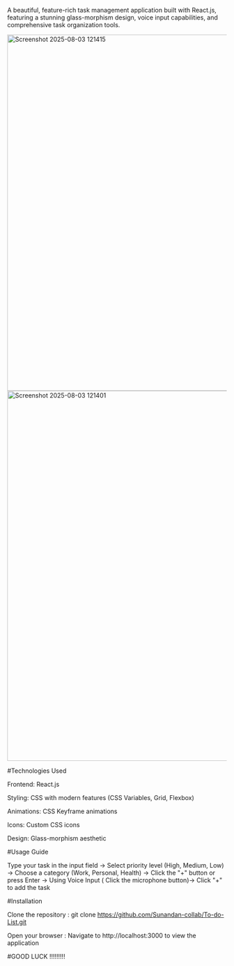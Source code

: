 A beautiful, feature-rich task management application built with React.js, featuring a stunning glass-morphism design, voice input capabilities, and comprehensive task organization tools.


<img width="1363" height="817" alt="Screenshot 2025-08-03 121415" src="https://github.com/user-attachments/assets/b7860930-aa82-4de8-9836-6466b48631c3" />
<img width="1479" height="849" alt="Screenshot 2025-08-03 121401" src="https://github.com/user-attachments/assets/a3e0f693-07a4-4eaf-b543-a70fb3d35f9c" />


#Technologies Used

Frontend: React.js

Styling: CSS with modern features (CSS Variables, Grid, Flexbox)

Animations: CSS Keyframe animations

Icons: Custom CSS icons

Design: Glass-morphism aesthetic


#Usage Guide

Type your task in the input field -> Select priority level (High, Medium, Low) -> Choose a category (Work, Personal, Health) -> Click the "+" button or press Enter -> Using Voice Input ( Click the microphone button)-> Click "+" to add the task


#Installation

Clone the repository :
git clone https://github.com/Sunandan-collab/To-do-List.git

Open your browser : 
Navigate to http://localhost:3000 to view the application

#GOOD LUCK !!!!!!!!!
